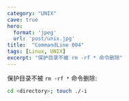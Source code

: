 ```yaml
---
category: "UNIX"
cave: true
hero:
  format: 'jpeg'
  url: 'post/unix.jpg'
title:  "CommandLine 004"
tags: [Linux, UNIX]
excerpt: "保护目录不被 rm -rf * 命令删除"
---
```

保护目录不被 `rm -rf *` 命令删除:

```sh
cd <directory>; touch ./-i
```
